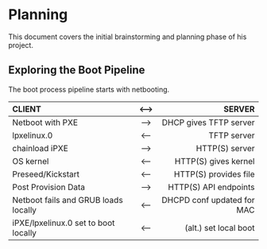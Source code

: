 # Planning

This document covers the initial brainstorming and planning phase of his project.

## Exploring the Boot Pipeline

The boot process pipeline starts with netbooting.

| CLIENT                                | <-->   | SERVER                     |
| :---                                  | :---:  | ---:                       |
| Netboot with PXE                      | -->    | DHCP gives TFTP server     |
| lpxelinux.0                           | <--    | TFTP server                |
| chainload iPXE                        | -->    | HTTP(S) server             |
| OS kernel                             | <--    | HTTP(S) gives kernel       |
| Preseed/Kickstart                     | <--    | HTTP(S) provides file      |
| Post Provision Data                   | -->    | HTTP(S) API endpoints      |
| Netboot fails and GRUB loads locally  | <--    | DHCPD conf updated for MAC |
| iPXE/lpxelinux.0 set to boot locally  | <--    | (alt.) set local boot      |